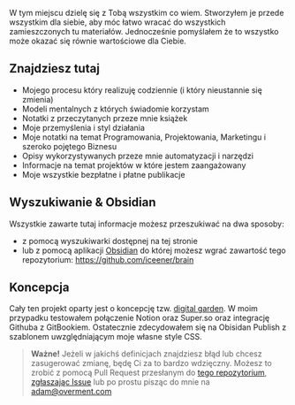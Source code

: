 W tym miejscu dzielę się z Tobą wszystkim co wiem. Stworzyłem je przede wszystkim dla siebie, aby móc łatwo wracać do wszystkich zamieszczonych tu materiałów. Jednocześnie pomyślałem że to wszystko może okazać się równie wartościowe dla Ciebie.

## Znajdziesz tutaj

* Mojego procesu który realizuję codziennie \(i który nieustannie się zmienia\)
* Modeli mentalnych z których świadomie korzystam
* Notatki z przeczytanych przeze mnie książek
* Moje przemyślenia i styl działania
* Moje notatki na temat Programowania, Projektowania, Marketingu i szeroko pojętego Biznesu
* Opisy wykorzystywanych przeze mnie automatyzacji i narzędzi
* Informacje na temat projektów w które jestem zaangażowany
* Moje wszystkie bezpłatne i płatne publikacje

## Wyszukiwanie & Obsidian

Wszystkie zawarte tutaj informacje możesz przeszukiwać na dwa sposoby:
- z pomocą wyszukiwarki dostępnej na tej stronie
- lub z pomocą aplikacji [Obsidian](https://obsidian.md/) do której możesz wgrać zawartość tego repozytorium: https://github.com/iceener/brain

## **Koncepcja**

Cały ten projekt oparty jest o koncepcję tzw. [digital garden](https://joelhooks.com/digital-garden). W moim przypadku testowałem połączenie Notion oraz Super.so oraz integrację Githuba z GitBookiem. Ostatecznie zdecydowałem się na Obisidan Publish z szablonem uwzględniającym moje własne style CSS. 

> **Ważne!** Jeżeli w jakichś definicjach znajdziesz błąd lub chcesz zasugerować zmianę, będę Ci za to bardzo wdzięczny. Możesz to zrobić z pomocą Pull Request przesłanym do [tego repozytorium](https://github.com/iceener/brain), [zgłaszając Issue](https://github.com/iceener/brain/issues/new) lub po prostu pisząc do mnie na adam@overment.com
